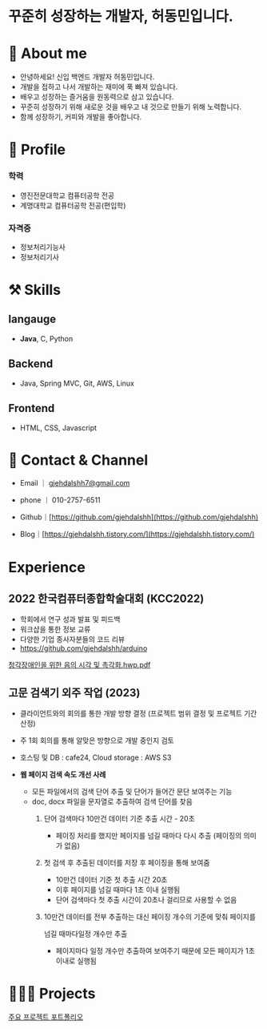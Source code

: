 # 꾸준히 성장하는 개발자, 허동민입니다.



# 💫 About me

- 안녕하세요!  신입 백엔드 개발자 허동민입니다.
- 개발을 접하고 나서 개발하는 재미에 푹 빠져 있습니다.
- 배우고 성장하는 즐거움을 원동력으로 삼고 있습니다.
- 꾸준히 성장하기 위해 새로운 것을 배우고 내 것으로 만들기 위해 노력합니다.
- 함께 성장하기, 커피와 개발을 좋아합니다.  
  
    
    
# 🔎 Profile

### 학력

- 영진전문대학교 컴퓨터공학 전공
- 계명대학교 컴퓨터공학 전공(편입학)

### 자격증

- 정보처리기능사
- 정보처리기사  
  
    
    
# ⚒️ Skills

## langauge
- **Java**,  C,  Python

## Backend
- Java,  Spring MVC,  Git,  AWS,  Linux

## Frontend
- HTML,  CSS,  Javascript  
  
    
    
# 👋 Contact & Channel

- Email ｜ [g](mailto:marketing@wantedlab.com)jehdalshh7@gmail.com
- phone ｜ 010-2757-6511

- Github｜[https://github.com/gjehdalshh](https://github.com/gjehdalshh)
- Blog｜[https://gjehdalshh.tistory.com/](https://gjehdalshh.tistory.com/)  
  
    
    
# Experience

## 2022 한국컴퓨터종합학술대회 (KCC2022)

- 학회에서 연구 성과 발표 및 피드백
- 워크샵을 통한 정보 교류
- 다양한 기업 종사자분들의 코드 리뷰
- https://github.com/gjehdalshh/arduino

[청각장애인을 위한 음의 시각 및 촉각화.hwp.pdf](https://s3-us-west-2.amazonaws.com/secure.notion-static.com/28332881-8d9a-49ad-badd-acd8cd17bfa0/%EC%B2%AD%EA%B0%81%EC%9E%A5%EC%95%A0%EC%9D%B8%EC%9D%84_%EC%9C%84%ED%95%9C_%EC%9D%8C%EC%9D%98_%EC%8B%9C%EA%B0%81_%EB%B0%8F_%EC%B4%89%EA%B0%81%ED%99%94.hwp.pdf)

## **고문 검색기 외주 작업 (2023)**

- 클라이언트와의 회의를 통한 개발 방향 결정 (프로젝트 범위 결정 및 프로젝트 기간 산정)
- 주 1회 회의를 통해 알맞은 방향으로 개발 중인지 검토
- 호스팅 및 DB  : cafe24, Cloud  storage : AWS S3

- **웹 페이지 검색 속도 개선 사례**
    - 모든 파일에서의 검색 단어 추출 및 단어가 들어간 문단 보여주는 기능
    - doc, docx 파일을 문자열로 추출하여 검색 단어를 찾음
        1. 단어 검색마다 10만건 데이터 기준 추출 시간 - 20초
            - 페이징 처리를 했지만 페이지를 넘길 때마다 다시 추출 (페이징의 의미가 없음)
            
        2. 첫 검색 후 추출된 데이터를 저장 후 페이징을 통해 보여줌
            - 10만건 데이터 기준 첫 추출 시간 20초
            - 이후 페이지를 넘길 때마다 1초 이내 실행됨
            - 단어 검색마다 첫 추출 시간이 20초나 걸리므로 사용할 수 없음
            
        3. 10만건 데이터를 전부 추출하는 대신 페이징 개수의 기준에 맞춰 페이지를
            
            넘길 때마다일정 개수만 추출
            
            - 페이지마다 일정 개수만 추출하여 보여주기 때문에 모든 페이지가 1초 이내로 실행됨  
              
                
                
# 👩🏻‍💻 Projects

[주요 프로젝트 포트폴리오](https://www.notion.so/65f3c961a25148b69bcaa6750cd7e6e7)
